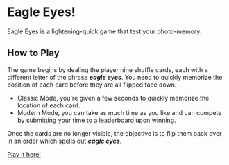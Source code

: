 
# Eagle Eyes!
Eagle Eyes is a lightening-quick game that test your photo-memory.

## How to Play

The game begins by dealing the player nine shuffle cards, each with a different letter of the phrase ***eagle eyes***.
You need to quickly memorize the position of each card before they are all flipped face down.

 - Classic Mode, you're given a few seconds to quickly memorize the location of each card.
 - Modern Mode, you can take as much time as you like and can compete by submitting your time to a leaderboard upon winning.

Once the cards are no longer visible, the objective is to flip them back over in an order which spells out ***eagle eyes***.


[Play it here!](#%20Eagle%20Eyes!%20Eagle%20Eyes%20is%20a%20lightening-quick%20game%20that%20test%20your%20photo-memory.%20%20##%20How%20to%20Play%20%20The%20game%20begins%20by%20dealing%20the%20player%20nine%20shuffle%20cards,%20each%20with%20a%20different%20letter%20of%20the%20phrase%20***eagle%20eyes***.%20You%20need%20to%20quickly%20memorize%20the%20position%20of%20each%20card%20before%20they%20are%20all%20flipped%20face%20down.%20%20%20-%20Classic%20Mode,%20you%27re%20given%20a%20few%20seconds%20to%20quickly%20memorize%20the%20location%20of%20each%20card.%20%20-%20Modern%20Mode,%20you%20can%20take%20as%20much%20time%20as%20you%20like%20and%20can%20compete%20by%20submitting%20your%20time%20to%20a%20leaderboard%20upon%20winning.%20%20Once%20the%20cards%20are%20no%20longer%20visible,%20the%20objective%20is%20to%20flip%20them%20back%20over%20in%20an%20order%20which%20spells%20out%20***eagle%20eyes***.%20%20Play%20it%20here!%20https://bijancfarahani.github.io/eagle-eyes/)
